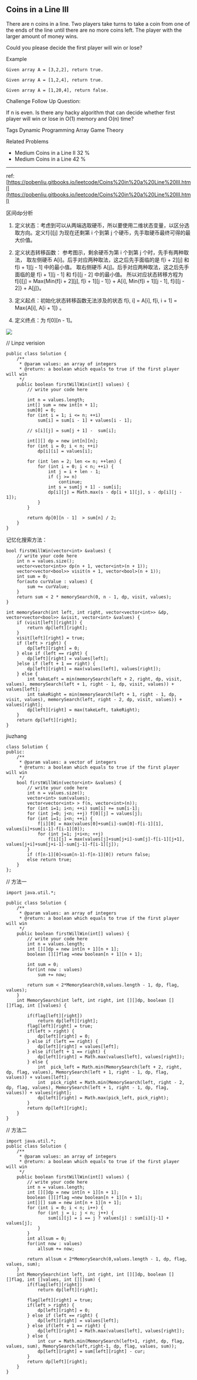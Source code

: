 ## Coins in a Line III ##

There are n coins in a line. Two players take turns to take a coin from one of the ends of the line until there are no more coins left. The player with the larger amount of money wins.

Could you please decide the first player will win or lose?

Example

	Given array A = [3,2,2], return true.
	
	Given array A = [1,2,4], return true.
	
	Given array A = [1,20,4], return false.

Challenge 
Follow Up Question:

If n is even. Is there any hacky algorithm that can decide whether first player will win or lose in O(1) memory and O(n) time?

Tags 
Dynamic Programming Array Game Theory

Related Problems 

- Medium Coins in a Line II 32 %
- Medium Coins in a Line 42 %

----------
ref: [https://pobenliu.gitbooks.io/leetcode/Coins%20in%20a%20Line%20III.html](https://pobenliu.gitbooks.io/leetcode/Coins%20in%20a%20Line%20III.html)

区间dp分析

1. 定义状态：考虑到可以从两端选取硬币，所以要使用二维状态变量，以区分选取方向。定义f[i][j] 为现在还剩第 i 个到第 j 个硬币，先手取硬币最终可得的最大价值。

2. 定义状态转移函数： 参考图示，剩余硬币为第 i 个到第 j 个时，先手有两种取法，
取左侧硬币 A[i]。后手对应两种取法，这之后先手面临的是 f[i + 2][j] 和 f[i + 1][j - 1] 中的最小值。
取右侧硬币 A[j]。后手对应两种取法，这之后先手面临的是 f[i + 1][j - 1] 和 f[i][j - 2] 中的最小值。
所以对应状态转移方程为 f[i][j] = Max{Min{f[i + 2][j], f[i + 1][j - 1]} + A[i], Min{f[i + 1][j - 1], f[i][j - 2]} + A[j]}。

3. 定义起点：初始化状态转移函数无法涉及的状态 f[i, i] = A[i], f[i, i + 1] = Max{A[i], A[i + 1]} 。

4. 定义终点：为 f[0][n - 1]。

![](http://ww2.sinaimg.cn/mw690/600e6311jw1f9cmxsxuklj20go0angmp.jpg)

// Linpz verision

	public class Solution {
	    /**
	     * @param values: an array of integers
	     * @return: a boolean which equals to true if the first player will win
	     */
	    public boolean firstWillWin(int[] values) {
	        // write your code here
	        
	        int n = values.length;
	        int[] sum = new int[n + 1];
	        sum[0] = 0;
	        for (int i = 1; i <= n; ++i)
	            sum[i] = sum[i - 1] + values[i - 1];
	            
	        // s[i][j] = sum[j + 1] -  sum[i];
	        
	        int[][] dp = new int[n][n];
	        for (int i = 0; i < n; ++i)
	            dp[i][i] = values[i];
	            
	        for (int len = 2; len <= n; ++len) {
	            for (int i = 0; i < n; ++i) {
	                int j = i + len - 1;
	                if (j >= n)
	                    continue;
	                int s = sum[j + 1] - sum[i];
	                dp[i][j] = Math.max(s - dp[i + 1][j], s - dp[i][j - 1]);
	            }
	        }
	        
	        return dp[0][n - 1]  > sum[n] / 2;
	    }
	}


记忆化搜索方法： 

    bool firstWillWin(vector<int> &values) {
        // write your code here
        int n = values.size();
        vector<vector<int>> dp(n + 1, vector<int>(n + 1));
        vector<vector<bool>> visit(n + 1, vector<bool>(n + 1));
        int sum = 0;
        for(auto curValue : values) {
            sum += curValue;
        }
        return sum < 2 * memorySearch(0, n - 1, dp, visit, values);
    }
    
    int memorySearch(int left, int right, vector<vector<int>> &dp, vector<vector<bool>> &visit, vector<int> &values) {
        if (visit[left][right]) {
            return dp[left][right];
        }
        visit[left][right] = true;
        if (left > right) {
            dp[left][right] = 0;
        } else if (left == right) {
            dp[left][right] = values[left];
        }else if (left + 1 == right) {
            dp[left][right] = max(values[left], values[right]);
        } else {
            int takeLeft = min(memorySearch(left + 2, right, dp, visit, values), memorySearch(left + 1, right - 1, dp, visit, values)) + values[left];
            int takeRight = min(memorySearch(left + 1, right - 1, dp, visit, values), memorySearch(left, right - 2, dp, visit, values)) + values[right];
            dp[left][right] = max(takeLeft, takeRight);
        }
        return dp[left][right];
    }


jiuzhang

	class Solution {
	public:
	    /**
	     * @param values: a vector of integers
	     * @return: a boolean which equals to true if the first player will win
	     */
	    bool firstWillWin(vector<int> &values) {
	        // write your code here
	        int n = values.size();        
	        vector<int> sum(values);
	        vector<vector<int> > f(n, vector<int>(n));
	        for (int i=1; i<n; ++i) sum[i] += sum[i-1];
	        for (int j=0; j<n; ++j) f[0][j] = values[j];
	        for (int i=1; i<n; ++i) {
	            f[i][0] = max(values[0]+sum[i]-sum[0]-f[i-1][1], values[i]+sum[i-1]-f[i-1][0]); 
	            for (int j=1; j+i<n; ++j) 
	                f[i][j] = max(values[j]+sum[j+i]-sum[j]-f[i-1][j+1], values[j+i]+sum[j+i-1]-sum[j-1]-f[i-1][j]);
	        }
	        if (f[n-1][0]<sum[n-1]-f[n-1][0]) return false;
	        else return true;
	    }
	};



// 方法一

	import java.util.*;
	
	public class Solution {
	    /**
	     * @param values: an array of integers
	     * @return: a boolean which equals to true if the first player will win
	     */
	    public boolean firstWillWin(int[] values) {
	        // write your code here
	        int n = values.length;
	        int [][]dp = new int[n + 1][n + 1];
	        boolean [][]flag =new boolean[n + 1][n + 1];
	        
	        int sum = 0;
	        for(int now : values) 
	            sum += now;
	        
	        return sum < 2*MemorySearch(0,values.length - 1, dp, flag, values);
	    }
	    int MemorySearch(int left, int right, int [][]dp, boolean [][]flag, int []values) {
	        
	        if(flag[left][right])   
	            return dp[left][right];
	        flag[left][right] = true;
	        if(left > right) {
	            dp[left][right] = 0;
	        } else if (left == right) {
	            dp[left][right] = values[left];
	        } else if(left + 1 == right) {
	            dp[left][right] = Math.max(values[left], values[right]);
	        } else {
	            int  pick_left = Math.min(MemorySearch(left + 2, right, dp, flag, values), MemorySearch(left + 1, right - 1, dp, flag, values)) + values[left];
	            int  pick_right = Math.min(MemorySearch(left, right - 2, dp, flag, values), MemorySearch(left + 1, right - 1, dp, flag, values)) + values[right];
	            dp[left][right] = Math.max(pick_left, pick_right);    
	        }
	        return dp[left][right];   
	    }
	}

// 方法二

	import java.util.*;
	public class Solution {
	    /**
	     * @param values: an array of integers
	     * @return: a boolean which equals to true if the first player will win
	     */
	    public boolean firstWillWin(int[] values) {
	        // write your code here
	        int n = values.length;
	        int [][]dp = new int[n + 1][n + 1];
	        boolean [][]flag =new boolean[n + 1][n + 1];
	        int[][] sum = new int[n + 1][n + 1];
	        for (int i = 0; i < n; i++) {
	            for (int j = i; j < n; j++) {
	                sum[i][j] = i == j ? values[j] : sum[i][j-1] + values[j];
	            }
	        }
	        int allsum = 0;
	        for(int now : values) 
	            allsum += now;
	        
	        return allsum < 2*MemorySearch(0,values.length - 1, dp, flag, values, sum);
	    }
	    int MemorySearch(int left, int right, int [][]dp, boolean [][]flag, int []values, int [][]sum) {
	        if(flag[left][right])   
	            return dp[left][right];
	            
	        flag[left][right] = true;
	        if(left > right) {
	            dp[left][right] = 0;
	        } else if (left == right) {
	            dp[left][right] = values[left];
	        } else if(left + 1 == right) {
	            dp[left][right] = Math.max(values[left], values[right]);
	        } else {
	            int cur = Math.min(MemorySearch(left+1, right, dp, flag, values, sum), MemorySearch(left,right-1, dp, flag, values, sum));
	            dp[left][right] = sum[left][right] - cur;
	        }
	        return dp[left][right];   
	    }
	}
